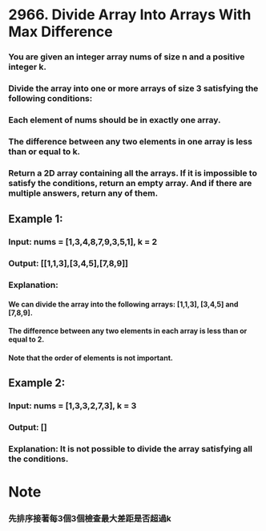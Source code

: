 # 2966. Divide Array Into Arrays With Max Difference
### You are given an integer array nums of size n and a positive integer k. 

### Divide the array into one or more arrays of size 3 satisfying the following conditions: 

### Each element of nums should be in exactly one array. 
### The difference between any two elements in one array is less than or equal to k. 
### Return a 2D array containing all the arrays. If it is impossible to satisfy the conditions, return an empty array. And if there are multiple answers, return any of them. 

## Example 1: 
### Input: nums = [1,3,4,8,7,9,3,5,1], k = 2 
### Output: [[1,1,3],[3,4,5],[7,8,9]] 
### Explanation: 
#### We can divide the array into the following arrays: [1,1,3], [3,4,5] and [7,8,9]. 
#### The difference between any two elements in each array is less than or equal to 2. 
#### Note that the order of elements is not important.  
 
## Example 2:  
### Input: nums = [1,3,3,2,7,3], k = 3  
### Output: []  
### Explanation: It is not possible to divide the array satisfying all the conditions. 

# Note 
### 先排序接著每3個3個檢查最大差距是否超過k 

